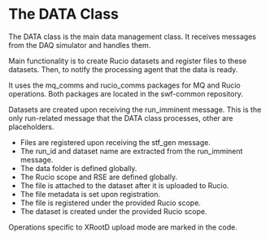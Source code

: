 # The DATA Class

The DATA class is the main data management class.
It receives messages from the DAQ simulator and handles them.

Main functionality is to create Rucio datasets and register files to
these datasets. Then, to notify the processing agent that the data is ready.

It uses the mq_comms and rucio_comms packages for MQ and Rucio operations.
Both packages are located in the swf-common repository.

Datasets are created upon receiving the run_imminent message.
This is the only run-related message that the DATA class processes, other
are placeholders.

* Files are registered upon receiving the stf_gen message.
* The run_id and dataset name are extracted from the run_imminent message.
* The data folder is defined globally.
* The Rucio scope and RSE are defined globally.
* The file is attached to the dataset after it is uploaded to Rucio.
* The file metadata is set upon registration.
* The file is registered under the provided Rucio scope.
* The dataset is created under the provided Rucio scope.

Operations specific to XRootD upload mode are marked in the code.

